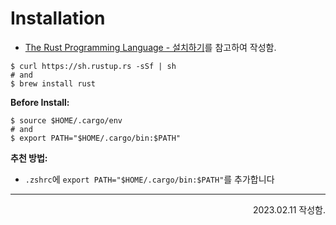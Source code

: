# Installation
- [The Rust Programming Language - 설치하기](https://rinthel.github.io/rust-lang-book-ko/ch01-01-installation.html)를 참고하여 작성함.

```shell
$ curl https://sh.rustup.rs -sSf | sh
# and 
$ brew install rust
```

**Before Install:**
```shell
$ source $HOME/.cargo/env
# and 
$ export PATH="$HOME/.cargo/bin:$PATH"
```

**추천 방법:**  
- `.zshrc`에 `export PATH="$HOME/.cargo/bin:$PATH"`를 추가합니다

---

<div align="right">
2023.02.11 작성함.
</div>